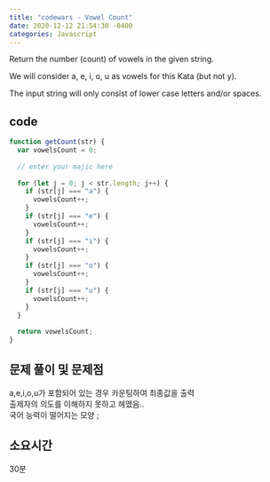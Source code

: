 ```yaml
---
title: "codewars - Vowel Count"
date: 2020-12-12 21:54:30 -0400
categories: Javascript
---
```


Return the number (count) of vowels in the given string.<br>

We will consider a, e, i, o, u as vowels for this Kata (but not y).<br>

The input string will only consist of lower case letters and/or spaces.<br>

code
---
```js
function getCount(str) {
  var vowelsCount = 0;
  
  // enter your majic here
  
  for (let j = 0; j < str.length; j++) {
    if (str[j] === "a") {
      vowelsCount++;
    }
    if (str[j] === "e") {
      vowelsCount++;
    }  
    if (str[j] === "i") {
      vowelsCount++;
    }   
    if (str[j] === "o") {
      vowelsCount++;
    }   
    if (str[j] === "u") {
      vowelsCount++;
    }     
  }
  
  return vowelsCount;
}
```

문제 풀이 및 문제점
---
a,e,i,o,u가 포함되어 있는 경우 카운팅하여 최종값을 출력<br>
출제자의 의도를 이해하지 못하고 헤맸음..<br>
국어 능력이 떨어지는 모양 ;<br>

소요시간
---
30분

